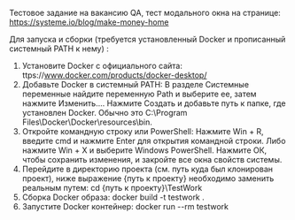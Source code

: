 Тестовое задание на вакансию QA, тест модального окна на странице: https://systeme.io/blog/make-money-home

Для запуска и сборки (требуется установленный Docker и прописанный системный PATH к нему) :
1. Установите Docker c официального сайта: ttps://www.docker.com/products/docker-desktop/
2. Добавьте Docker в системный PATH:
В разделе Системные переменные найдите переменную Path и выберите ее, затем нажмите Изменить....
Нажмите Создать и добавьте путь к папке, где установлен Docker. Обычно это C:\Program Files\Docker\Docker\resources\bin.
3. Откройте командную строку или PowerShell:
Нажмите Win + R, введите cmd и нажмите Enter для открытия командной строки.
Либо нажмите Win + X и выберите Windows PowerShell.
Нажмите ОК, чтобы сохранить изменения, и закройте все окна свойств системы.
5. Перейдите в директорию проекта (см. путь куда был клонирован проект), ниже выражение {путь к проекту} необходимо заменить реальным путем:
cd {путь к проекту}\TestWork
6. Сборка Docker образа: 
docker build -t testwork .
7. Запустите Docker контейнер: 
docker run --rm testwork
